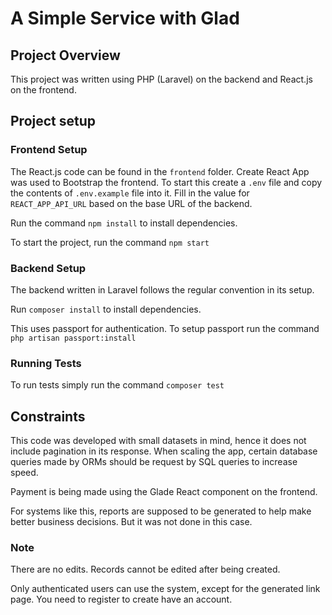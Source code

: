# A Simple Service with Glad

## Project Overview
This project was written using PHP (Laravel) on the backend and React.js on the frontend. 

## Project setup
### Frontend Setup
The React.js code can be found in the `frontend` folder. Create React App was used to Bootstrap the frontend. To start this create a `.env` file and copy the contents of `.env.example` file into it. Fill in the value for `REACT_APP_API_URL` based on the base URL of the backend. 

Run the command `npm install` to install dependencies. 

To start the project, run the command `npm start`

### Backend Setup
The backend written in Laravel follows the regular convention in its setup. 

Run `composer install` to install dependencies. 

This uses passport for authentication. To setup passport run the command `php artisan passport:install`

 ### Running Tests
 To run tests simply run the command `composer test`


## Constraints
This code was developed with small datasets in mind, hence it does not include pagination in its response. When scaling the app, certain database queries made by ORMs should be request by SQL queries to increase speed. 

Payment is being made using the Glade React component on the frontend.

For systems like this, reports are supposed to be generated to help make better business decisions. But it was not done in this case.

### Note
There are no edits. Records cannot be edited after being created. 

Only authenticated users can use the system, except for the generated link page. You need to register to create have an account.
